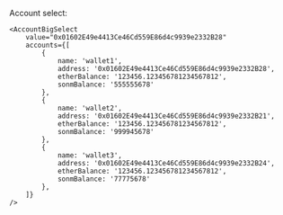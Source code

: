 Account select:

    <AccountBigSelect 
        value="0x01602E49e4413Ce46Cd559E86d4c9939e2332B28"
        accounts={[
            {
                name: 'wallet1',
                address: '0x01602E49e4413Ce46Cd559E86d4c9939e2332B28',
                etherBalance: '123456.123456781234567812',
                sonmBalance: '555555678'
            },
            {
                name: 'wallet2',
                address: '0x01602E49e4413Ce46Cd559E86d4c9939e2332B21',
                etherBalance: '123456.123456781234567812',
                sonmBalance: '999945678'
            },
            {
                name: 'wallet3',
                address: '0x01602E49e4413Ce46Cd559E86d4c9939e2332B24',
                etherBalance: '123456.123456781234567812',
                sonmBalance: '77775678'
            },
        ]}
    />